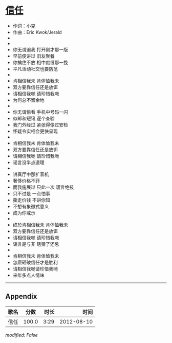 # [信任](https://music.163.com/song?id=64045)

* 作词：小克
* 作曲：Eric Kwok/Jerald
*
*
* 你无谓迫我 打开刚才那一版
* 早前便讲过 旧友聚餐
* 你擒住不放 相中痴缠那一挽
* 平凡活动社交也要防范
* 
* 肯相信我未 肯体恤我未
* 双方要靠信任还是放饵
* 请相信我哋 请珍惜我哋
* 为何总不留余地
* 
* 你无谓偷看 手机中号码一闪
* 似邮和短讯 逐个查验
* 我门外经过 紧张得像过安检
* 怀疑令实相会更快呈现
* 
* 肯相信我未 肯体恤我未
* 双方要靠信任还是放饵
* 请相信我哋 请珍惜我哋
* 谣言没半点道理
* 
* 讲真厅中那扩音机
* 奢侈价格不菲
* 而我施展过 只此一次 谎言绝技
* 只不过是 一点怕事
* 撕走价钱 不讲你知
* 不想有象徵式意义
* 成为你戒示
* 
* 终於肯相信我未 肯体恤我未
* 双方要靠信任还是放饵
* 请相信我哋 请珍惜我哋
* 谣言是与非 瞎猜了还忌
* 
* 肯相信我未 肯体恤我未
* 怎麽砸破信任才是胜利
* 请相信我哋请珍惜我哋
* 来年多点人情味


---

## Appendix

|歌名|分数|时长|时间|
|:---|:---:|---:|---:|
|信任|100.0|3:29|2012-08-10

*modified: False*